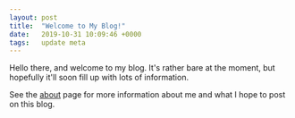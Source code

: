 ```yaml
---
layout: post
title:  "Welcome to My Blog!"
date:   2019-10-31 10:09:46 +0000
tags:   update meta
---
```


Hello there, and welcome to my blog. It's rather bare at the moment, but hopefully it'll soon fill up with lots of information.

See the [about](/about) page for more information about me and what I hope to post on this blog.
